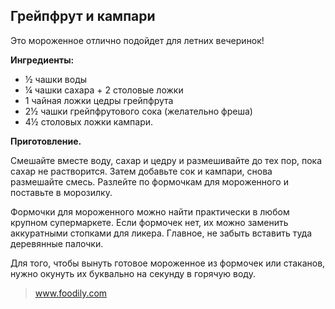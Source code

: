 ## Грейпфрут и кампари
Это мороженное отлично подойдет для летних вечеринок!

**Ингредиенты:**

- ½ чашки воды
- ¼ чашки сахара + 2 столовые ложки
- 1 чайная ложки цедры грейпфрута
- 2½ чашки грейпфрутового сока (желательно фреша)
- 4½ столовых ложки кампари.

**Приготовление.**

Смешайте вместе воду, сахар и цедру и размешивайте до тех пор, пока сахар не растворится. Затем добавьте сок и кампари, снова размешайте смесь. Разлейте по формочкам для мороженного и поставьте в морозилку.

Формочки для мороженного можно найти практически в любом крупном супермаркете. Если формочек нет, их можно заменить аккуратными стопками для ликера. Главное, не забыть вставить туда деревянные палочки.

Для того, чтобы вынуть готовое мороженное из формочек или стаканов, нужно окунуть их буквально на секунду в горячую воду.

> www.foodily.com 
